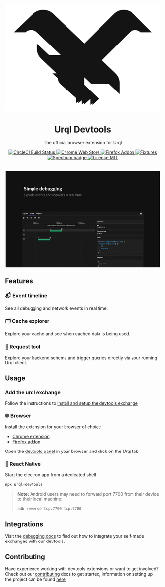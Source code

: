 <div align="center">
  <img alt="logo" src="https://raw.githubusercontent.com/FormidableLabs/urql-devtools/master/src/assets/icon.svg?sanitize=true" />
  <h1>Urql Devtools</h1>
  <p>The official browser extension for Urql</p>
  <a href="https://circleci.com/gh/FormidableLabs/workflows/urql-devtools">
    <img alt="CircleCI Build Status" src="https://badgen.net/circleci/github/FormidableLabs/urql-devtools/master?label=build" />
  </a>
  <a href="https://chrome.google.com/webstore/detail/urql-devtools/mcfphkbpmkbeofnkjehahlmidmceblmm">
    <img alt="Chrome Web Store" src="https://badgen.net/chrome-web-store/v/mcfphkbpmkbeofnkjehahlmidmceblmm?color=fbbc07" />
  </a>
  <a href="https://addons.mozilla.org/en-GB/firefox/addon/urql-devtools/">
    <img alt="Firefox Addon" src="https://badgen.net/amo/v/urql-devtools?color=ff7821" />
  </a>
  <a href="https://urql-devtools.netlify.com/">
    <img alt="Fixtures" src="https://badgen.net/badge/fixtures/netlify/cyan" />
  </a>
  <a href="https://spectrum.chat/urql">
    <img alt="Spectrum badge" src="https://badgen.net/badge/chat/spectrum/purple" />
  </a>
  <a href="https://github.com/FormidableLabs/urql-devtools/blob/master/LICENSE">
    <img alt="Licence MIT" src="https://badgen.net/github/license/FormidableLabs/urql-devtools" />
  </a>
</div>

<br />
<br />

<div align="center">
  <img width="500" src="https://raw.githubusercontent.com/FormidableLabs/urql-devtools/ed4391cefc94bb0394e00cf4e405838ddc8e854d/assets/preview.gif" />
</div>

## Features

### 📬 Event timeline

See all debugging and network events in real time.

### 🗂 Cache explorer

Explore your cache and see when cached data is being used.

### 🚀 Request tool

Explore your backend schema and trigger queries directly via your running Urql client.

## Usage

### Add the urql exchange

Follow the instructions to [install and setup the devtools exchange](https://github.com/FormidableLabs/urql-devtools-exchange#usage)

### 🌐 Browser

Install the extension for your browser of choice

- [Chrome extension](https://chrome.google.com/webstore/detail/urql-devtools/mcfphkbpmkbeofnkjehahlmidmceblmm)
- [Firefox addon](https://addons.mozilla.org/en-GB/firefox/addon/urql-devtools)

Open the [devtools panel](https://developers.google.com/web/tools/chrome-devtools/open) in your browser and click on the _Urql_ tab

### 📱 React Native

Start the electron app from a dedicated shell

```sh
npx urql-devtools
```

> **Note:** Android users may need to forward port 7700 from their device to their local machine:
>
> ```sh
> adb reverse tcp:7700 tcp:7700
> ```

## Integrations

Visit the [debugging docs](https://formidable.com/open-source/urql/docs/advanced/debugging/#adding-your-own-debug-events) to find out how to integrate your self-made exchanges with our devtools.

## Contributing

Have experience working with devtools extensions or want to get involved? Check out our [contributing](./CONTRIBUTING.md) docs to get started, information on setting up the project can be found [here](https://github.com/FormidableLabs/urql-devtools/blob/master/DEVELOPMENT.md).
